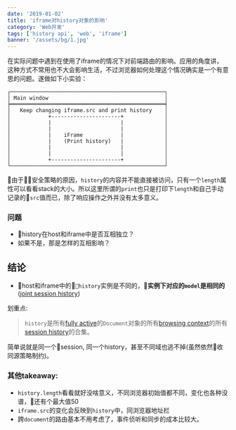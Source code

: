 ```yaml
---
date: '2019-01-02'
title: 'iframe对history对象的影响'
category: 'Web开发'
tags: ['history api', 'web', 'iframe']
banner: '/assets/bg/1.jpg'
---
```


在实际问题中遇到在使用了iframe的情况下对前端路由的影响。应用的角度讲，这种方式不常用也不大会影响生活，不过浏览器如何处理这个情况确实是一个有意思的问题。遂做如下小实验：

```
┌─────────────────────────────────────────────────┐
│ Main window                                     │
╞═════════════════════════════════════════════════╡
│   Keep changing iframe.src and print history    │
│            +----------------------+             │
│            |                      |             │
│            |                      |             │
│            |    iFrame            |             │
│            |    (Print history)   |             │
│            |                      |             │
│            |                      |             │
│            +----------------------+             │
└─────────────────────────────────────────────────┘
```

由于安全策略的原因，`history`的内容并不能直接被访问，只有一个`length`属性可以看看stack的大小。所以这里所谓的`print`也只是打印下`length`和自己手动记录的`src`值而已，除了响应操作之外并没有太多意义。

### 问题
- history在host和iframe中是否互相独立？
- 如果不是，那是怎样的互相影响？

## 结论
- host和iframe中的`history`实例是不同的，__实例下对应的`model`是相同的__([joint session history](https://www.w3.org/TR/2011/WD-html5-20110113/history.html#joint-session-history))

划重点:

> `history`是所有[fully active](https://www.w3.org/TR/2011/WD-html5-20110113/browsers.html#fully-active)的`Document`对象的所有[browsing context](https://www.w3.org/TR/2011/WD-html5-20110113/history.html#session-history)的所有[session history](https://www.w3.org/TR/2011/WD-html5-20110113/browsers.html#browsing-context)的合集。

简单说就是同一个session, 同一个history，甚至不同域也逃不掉(虽然依然收同源策略制约)。

### 其他takeaway:
- `history.length`看看就好没啥意义，不同浏览器初始值都不同，变化也各种没谱，还有个最大值50
- `iframe.src`的变化会反映到`history`中，同浏览器地址栏
- 跨`document`的路由基本不用考虑了，事件侦听和同步的成本比较大。
